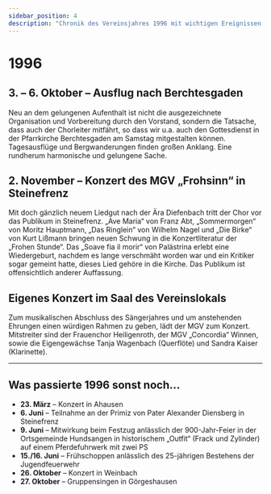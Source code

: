 ```yaml
---
sidebar_position: 4
description: "Chronik des Vereinsjahres 1996 mit wichtigen Ereignissen wie dem Ausflug nach Berchtesgaden und Konzerten mit neuem Liedgut."
---
```


# 1996

## 3. – 6. Oktober – Ausflug nach Berchtesgaden

Neu an dem gelungenen Aufenthalt ist nicht die ausgezeichnete Organisation und Vorbereitung durch den Vorstand, sondern die Tatsache, dass auch der Chorleiter mitfährt, so dass wir u.a. auch den Gottesdienst in der Pfarrkirche Berchtesgaden am Samstag mitgestalten können. Tagesausflüge und Bergwanderungen finden großen Anklang. Eine rundherum harmonische und gelungene Sache.

## 2. November – Konzert des MGV „Frohsinn“ in Steinefrenz

Mit doch gänzlich neuem Liedgut nach der Ära Diefenbach tritt der Chor vor das Publikum in Steinefrenz. „Ave Maria“ von Franz Abt, „Sommermorgen“ von Moritz Hauptmann, „Das Ringlein“ von Wilhelm Nagel und „Die Birke“ von Kurt Lißmann bringen neuen Schwung in die Konzertliteratur der „Frohen Stunde“. Das „Soave fia il morir“ von Palästrina erlebt eine Wiedergeburt, nachdem es lange verschmäht worden war und ein Kritiker sogar gemeint hatte, dieses Lied gehöre in die Kirche. Das Publikum ist offensichtlich anderer Auffassung.

## Eigenes Konzert im Saal des Vereinslokals

Zum musikalischen Abschluss des Sängerjahres und um anstehenden Ehrungen einen würdigen Rahmen zu geben, lädt der MGV zum Konzert. Mitstreiter sind der Frauenchor Heiligenroth, der MGV „Concordia“ Winnen, sowie die Eigengewächse Tanja Wagenbach (Querflöte) und Sandra Kaiser (Klarinette).

---

## Was passierte 1996 sonst noch...

- **23. März** – Konzert in Ahausen
- **6. Juni** – Teilnahme an der Primiz von Pater Alexander Diensberg in Steinefrenz
- **9. Juni** – Mitwirkung beim Festzug anlässlich der 900-Jahr-Feier in der Ortsgemeinde Hundsangen in historischem „Outfit“ (Frack und Zylinder) auf einem Pferdefuhrwerk mit zwei PS
- **15./16. Juni** – Frühschoppen anlässlich des 25-jährigen Bestehens der Jugendfeuerwehr
- **26. Oktober** – Konzert in Weinbach
- **27. Oktober** – Gruppensingen in Görgeshausen
